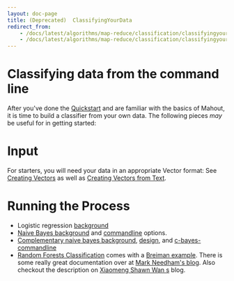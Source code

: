```yaml
---
layout: doc-page
title: (Deprecated)  ClassifyingYourData
redirect_from:
    - /docs/latest/algorithms/map-reduce/classification/classifyingyourdata
    - /docs/latest/algorithms/map-reduce/classification/classifyingyourdata.html
---
```


# Classifying data from the command line


After you've done the [Quickstart](../basics/quickstart.html) and are familiar with the basics of Mahout, it is time to build a
classifier from your own data. The following pieces *may* be useful for in getting started:

<a name="ClassifyingYourData-Input"></a>
# Input

For starters, you will need your data in an appropriate Vector format: See [Creating Vectors](../basics/creating-vectors.html) as well as [Creating Vectors from Text](../basics/creating-vectors-from-text.html).

<a name="ClassifyingYourData-RunningtheProcess"></a>
# Running the Process

* Logistic regression [background](logistic-regression.html)
* [Naive Bayes background](naivebayes.html) and [commandline](bayesian-commandline.html) options.
* [Complementary naive bayes background](complementary-naive-bayes.html), [design](https://issues.apache.org/jira/browse/mahout-60.html), and [c-bayes-commandline](c-bayes-commandline.html)
* [Random Forests Classification](https://cwiki.apache.org/confluence/display/MAHOUT/Random+Forests) comes with a [Breiman example](breiman-example.html). There is some really great documentation
over at [Mark Needham's blog](http://www.markhneedham.com/blog/2012/10/27/kaggle-digit-recognizer-mahout-random-forest-attempt/). Also checkout the description on [Xiaomeng Shawn Wan
s](http://shawnwan.wordpress.com/2012/06/01/mahout-0-7-random-forest-examples/) blog.
